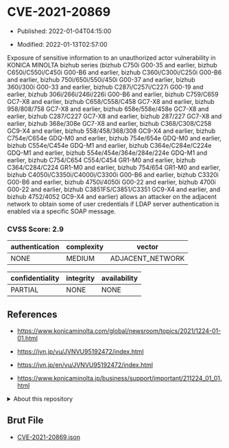 # CVE-2021-20869

- Published: 2022-01-04T04:15:00

- Modified: 2022-01-13T02:57:00

Exposure of sensitive information to an unauthorized actor vulnerability in KONICA MINOLTA bizhub series (bizhub C750i G00-35 and earlier, bizhub C650i/C550i/C450i G00-B6 and earlier, bizhub C360i/C300i/C250i G00-B6 and earlier, bizhub 750i/650i/550i/450i G00-37 and earlier, bizhub 360i/300i G00-33 and earlier, bizhub C287i/C257i/C227i G00-19 and earlier, bizhub 306i/266i/246i/226i G00-B6 and earlier, bizhub C759/C659 GC7-X8 and earlier, bizhub C658/C558/C458 GC7-X8 and earlier, bizhub 958/808/758 GC7-X8 and earlier, bizhub 658e/558e/458e GC7-X8 and earlier, bizhub C287/C227 GC7-X8 and earlier, bizhub 287/227 GC7-X8 and earlier, bizhub 368e/308e GC7-X8 and earlier, bizhub C368/C308/C258 GC9-X4 and earlier, bizhub 558/458/368/308 GC9-X4 and earlier, bizhub C754e/C654e GDQ-M0 and earlier, bizhub 754e/654e GDQ-M0 and earlier, bizhub C554e/C454e GDQ-M1 and earlier, bizhub C364e/C284e/C224e GDQ-M1 and earlier, bizhub 554e/454e/364e/284e/224e GDQ-M1 and earlier, bizhub C754/C654 C554/C454 GR1-M0 and earlier, bizhub C364/C284/C224 GR1-M0 and earlier, bizhub 754/654 GR1-M0 and earlier, bizhub C4050i/C3350i/C4000i/C3300i G00-B6 and earlier, bizhub C3320i G00-B6 and earlier, bizhub 4750i/4050i G00-22 and earlier, bizhub 4700i G00-22 and earlier, bizhub C3851FS/C3851/C3351 GC9-X4 and earlier, and bizhub 4752/4052 GC9-X4 and earlier) allows an attacker on the adjacent network to obtain some of user credentials if LDAP server authentication is enabled via a specific SOAP message.

### CVSS Score: **2.9**

| authentication | complexity | vector |
| --- | --- | --- |
| NONE | MEDIUM | ADJACENT_NETWORK |

| confidentiality | integrity | availability |
| --- | --- | --- |
| PARTIAL | NONE | NONE |

## References

* https://www.konicaminolta.com/global/newsroom/topics/2021/1224-01-01.html

* https://jvn.jp/vu/JVNVU95192472/index.html

* https://jvn.jp/en/vu/JVNVU95192472/index.html

* https://www.konicaminolta.jp/business/support/important/211224_01_01.html

<details>
<summary>About this repository</summary> 

  This repository is part of the project [Live Hack CVE](https://github.com/Live-Hack-CVE). Main website can be found [www.live-hack.org](https://www.live-hack.org) 
  
  Made by [Sn0wAlice](https://github.com/Sn0wAlice) for the people that care about security and need to have a feed of the latest CVEs. Hope you enjoy it, don't forget to star the repo and follow me on [Twitter](https://twitter.com/Sn0wAlice) and [Github](https://github.com/Sn0wAlice). And that is my [personnal website](https://www.alice-snow.me/)

  - [Home Page](https://github.com/Live-Hack-CVE)
  - [Framework](https://github.com/Live-Hack-CVE/cve-framework)
  - [CVE database](https://github.com/Live-Hack-CVE/full_database)
  - [Changelog](https://github.com/Live-Hack-CVE/Changelog)
</details>

## Brut File

* [CVE-2021-20869.json](https://raw.githubusercontent.com/Live-Hack-CVE/full_database/main/cves/2021/CVE-2021-20869.json)

